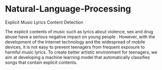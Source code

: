 # Natural-Language-Processing
Explicit Music Lyrics Content Detection

The explicit contents of music such as lyrics about violence, sex and drug abuse have a serious negative impact on young people . 
However, with the development of the Internet technology and the widespread of mobile devices, it is not easy to prevent teenagers from frequent exposure to harmful music lyrics. 
To create better artistic environment for teenagers, we aim at developing a machine learning model that automatically classifies songs that contain explicit contents.
